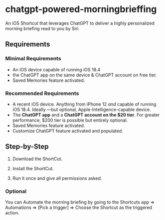# chatgpt-powered-morningbrieffing
An iOS Shortcut that leverages ChatGPT to deliver a highly personalized morning briefing read to you by Siri

## Requirements

### Minimal Requirements

- An iOS device capable of running iOS 18.4
- the ChatGPT app on the same device & ChatGPT account on free tier.
- Saved Memories feature activated.

### Recommended Requirements
- A recent iOS device. Anything from iPhone 12 *and* capable of running iOS 18.4. Ideally —but optional, Apple-Intelligence-capable device.
- The **ChatGPT app** and a **ChatGPT account on the $20 tier**. For greater performance, $200 tier is possible but entirely optional.
- Saved Memories feature activated.
- Customize ChatGPT feature activated and populated.

## Step-by-Step

1. Download the ShortCut.

2. Install the ShortCut.

3. Run it once and give all permissions asked.

### Optional

You can Automate the morning briefing by going to the Shortcuts app => Automations => [Pick a trigger] => Choose the Shortcut as the triggered action.
